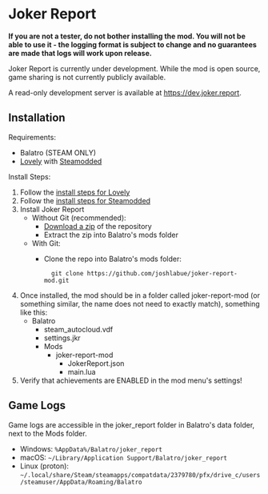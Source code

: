 # Joker Report
**If you are not a tester, do not bother installing the mod. You will not be able to use it - the logging format is subject to change and no guarantees are made that logs will work upon release.**

Joker Report is currently under development. While the mod is open source, game sharing is not currently publicly available.

A read-only development server is available at https://dev.joker.report.

## Installation
Requirements:
- Balatro (STEAM ONLY)
- [Lovely](https://github.com/ethangreen-dev/lovely-injector) with [Steamodded](https://github.com/Steamodded/smods)

Install Steps:
1. Follow the [install steps for Lovely](https://github.com/ethangreen-dev/lovely-injector?tab=readme-ov-file#manual-installation)
2. Follow the [install steps for Steamodded](https://github.com/Steamodded/smods/wiki#how-to-install-steamodded)
3. Install Joker Report
    - Without Git (recommended):
        - [Download a zip](https://github.com/joshlabue/joker-report-mod/archive/refs/heads/main.zip) of the repository
        - Extract the zip into Balatro's mods folder
    - With Git:
        - Clone the repo into Balatro's mods folder:
            
                git clone https://github.com/joshlabue/joker-report-mod.git
4. Once installed, the mod should be in a folder called joker-report-mod (or something similar, the name does not need to exactly match), something like this:
    - Balatro
        - steam_autocloud.vdf
        - settings.jkr
        - Mods
            - joker-report-mod
                - JokerReport.json
                - main.lua
5. Verify that achievements are ENABLED in the mod menu's settings!
   
## Game Logs
Game logs are accessible in the joker_report folder in Balatro's data folder, next to the Mods folder.
- Windows: `%AppData%/Balatro/joker_report`
- macOS: `~/Library/Application Support/Balatro/joker_report`
- Linux (proton): `~/.local/share/Steam/steamapps/compatdata/2379780/pfx/drive_c/users/steamuser/AppData/Roaming/Balatro`
